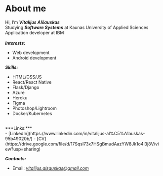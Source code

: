 # About me # 
Hi, I’m ***Vitalijus Alšauskas***<br/>
Studying ***Software Systems*** at Kaunas University of Applied Sciences<br/>
Application developer at IBM<br/><br/>
 ***Interests:***
- Web development
- Android development

***Skills:***
- HTML/CSS/JS
- React/React Native
- Flask/Django
- Azure
- Heroku
- Figma
- Photoshop/Lightroom
- Docker/Kubernetes
<br/>
 ***Links:***<br/>
- [LinkedIn](https://www.linkedin.com/in/vitalijus-al%C5%A1auskas-95b49020b/)
- [CV](https://drive.google.com/file/d/17Sqsl73x7HSgBmudAazYW8Jk1o4l3j8V/view?usp=sharing)

***Contacts:***
- Email: *vitalijus.alsauskas@gmail.com*
